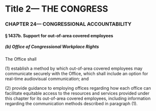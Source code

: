 
# Title 2— THE CONGRESS
### CHAPTER 24— CONGRESSIONAL ACCOUNTABILITY
#### § 1437b. Support for out-of-area covered employees
##### (b) Office of Congressional Workplace Rights

The Office shall

(1) establish a method by which out-of-area covered employees may communicate securely with the Office, which shall include an option for real-time audiovisual communication; and

(2) provide guidance to employing offices regarding how each office can facilitate equitable access to the resources and services provided under this chapter for its out-of-area covered employees, including information regarding the communication methods described in paragraph (1).
